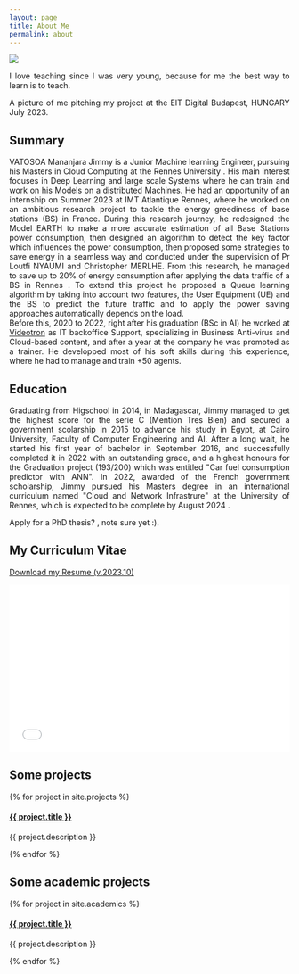 ```yaml
---
layout: page
title: About Me
permalink: about
---
```


<div style="text-align: justify">

<img class="mx-auto !mb-0" src="{{site.baseurl}}/assets/img/nature.jpg">
<p class="!py-0 !mb-0 dark:text-slate-300">I love teaching since I was very young, because for me the best way to learn is to teach.</p>
<p class="text-gray-500 dark:text-slate-400 !py-0 !mt-0 !text-xs">A picture of me pitching my project at the EIT Digital Budapest, HUNGARY July 2023.</p>

<h2 class="dark:text-stone-200 mt-32">Summary</h2>
<p class="dark:text-stone-300">
VATOSOA Mananjara Jimmy is a Junior Machine learning Engineer, pursuing his Masters in Cloud Computing at the Rennes University . His main interest focuses in Deep Learning and large scale Systems where he can train and work on his Models on a distributed Machines. He had an opportunity of an internship on Summer 2023 at IMT Atlantique Rennes, where he worked on an ambitious research project to tackle the energy greediness of base stations (BS) in France. During this research journey, he redesigned the Model EARTH to make a more accurate estimation of all Base Stations power consumption, then designed an algorithm to detect the key factor which influences the power consumption, then proposed some strategies to save energy in a seamless way and conducted under the supervision of Pr Loutfi NYAUMI and Christopher MERLHE. From this research, he managed to save up to 20% of energy consumption after applying the data traffic of a BS in Rennes . To extend this project he proposed a Queue learning algorithm by taking into account two features, the User Equipment (UE) and the BS to predict the future traffic and to apply the power saving approaches automatically depends on the load.

<br>
Before this, 2020 to 2022, right after his graduation (BSc in AI) he worked at <a class="text-gray-500 dark:text-stone-300" href="https://videotron.com/" target="_blank">Videotron</a> as IT backoffice Support, specializing in Business Anti-virus and Cloud-based content, and after a year at the company he was promoted as a trainer.
He developped most of his soft skills during this experience, where he had to manage and train +50 agents.
</p>

<h2 class="dark:text-stone-200">Education</h2>
<p class="dark:text-stone-300">
Graduating from Higschool in 2014, in Madagascar, Jimmy managed to get the highest score for the serie C (Mention Tres Bien) and secured a government scolarship in 2015 to advance his study in Egypt, at Cairo University, Faculty of Computer Engineering and AI.
After a long wait, he started his first year of bachelor in September 2016, and successfully completed it in 2022 with an outstanding grade, and a highest honours for the Graduation project (193/200) which was entitled "Car fuel consumption predictor with ANN". 
In 2022, awarded of the French government scholarship, Jimmy pursued his Masters degree in an international curriculum named "Cloud and Network Infrastrure" at the University of Rennes, which is expected to be complete by August 2024   . <br>

Apply for a PhD thesis? , note sure yet :).
</p>

<h2 class="dark:text-stone-200">My Curriculum Vitae</h2>
 <p><a href="{{site.baseurl}}/assets/raw/RESUME.pdf" class="dark:text-stone-300" target="_blank">Download my Resume (v.2023.10)</a></p>
 <iframe
 src="{{site.baseurl}}/assets/js/viewer/viewer.html?file={{site.baseurl}}/assets/raw/RESUME.pdf"
 width="100%"
 height="300px"
 style="border: none;"></iframe>

<h2 class="dark:text-stone-200">Some projects</h2>
<div>
  {% for project in site.projects %}
    <div>
  <h4><a class="!mb-0" href="{{ project.link }}" class="dark:text-stone-300" target="_blank">{{ project.title }}</a></h4>
  <p class="text-md text-stone-500 dark:text-stone-300 !mt-0">{{ project.description }}</p>
    </div>
  {% endfor %}
</div>

<h2 class="dark:text-stone-200">Some academic projects</h2>
<div>
  {% for project in site.academics %}
    <div>
  <h4><a class="!mb-0" href="{{ project.link }}" class="dark:text-stone-300" target="_blank">{{ project.title }}</a></h4>
  <p class="text-md text-stone-500 dark:text-stone-300 !mt-0">{{ project.description }}</p>
    </div>
  {% endfor %}
</div>
</div>
